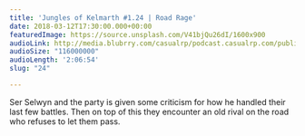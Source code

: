 ```yaml
---
title: 'Jungles of Kelmarth #1.24 | Road Rage'
date: 2018-03-12T17:30:00.000+00:00
featuredImage: https://source.unsplash.com/V41bjQu26dI/1600x900
audioLink: http://media.blubrry.com/casualrp/podcast.casualrp.com/public/EP%20024%20-%20Road%20Rage.mp3
audioSize: "116000000"
audioLength: '2:06:54'
slug: "24"

---
```

Ser Selwyn and the party is given some criticism for how he handled their last few battles. Then on top of this they encounter an old rival on the road who refuses to let them pass.